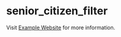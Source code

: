 # senior_citizen_filter

<!DOCTYPE html>
<html lang="en">
<head>
    <meta charset="UTF-8">
    <meta name="viewport" content="width=device-width, initial-scale=1.0">
    <title>Text Link Example</title>
</head>
<body>
    <p>Visit <a href="">Example Website</a> for more information.</p>
</body>
</html>
